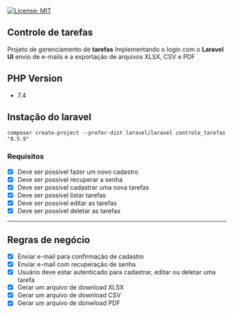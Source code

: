 [![License: MIT](https://img.shields.io/badge/License-MIT-yellow.svg)](https://opensource.org/licenses/MIT)

## Controle de tarefas

Projeto de gerenciamento de **tarefas**
Implementando o login com o **Laravel UI** envio de e-mails e a exportação de arquivos XLSX, CSV e PDF



## PHP Version

- 7.4

## Instação do laravel

```
composer create-project --prefer-dist laravel/laravel controle_tarefas "8.5.9"
```

### Requisitos

- [x] Deve ser possível fazer um novo cadastro
- [x] Deve ser possível recuperar a senha
- [x] Deve ser possível cadastrar uma nova tarefas
- [x] Deve ser possível listar tarefas
- [x] Deve ser possível editar as tarefas
- [x] Deve ser possível deletar as tarefas

---

## Regras de negócio

- [x] Enviar e-mail para confirmação de cadastro
- [x] Enviar e-mail com recuperação de senha
- [x] Usuário deve estar autenticado para cadastrar, editar ou deletar uma tarefa
- [x] Gerar um arquivo de download XLSX
- [x] Gerar um arquivo de download CSV
- [x] Gerar um arquivo de donwload PDF
